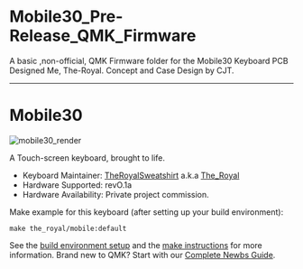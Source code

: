 # Mobile30_Pre-Release_QMK_Firmware
 A basic ,non-official, QMK Firmware folder for the Mobile30 Keyboard PCB Designed Me, The-Royal.  Concept and Case Design by CJT.

---

# Mobile30

![mobile30_render](https://cdn.discordapp.com/attachments/642426539824119849/706986580752990238/Mobile30_Top-rev0.1a.png)

A Touch-screen keyboard, brought to life.

* Keyboard Maintainer: [TheRoyalSweatshirt](https://github.com/TheRoyalSweatshirt) a.k.a [The_Royal](https://reddit.com/u/The_Royal)
* Hardware Supported: revO.1a
* Hardware Availability: Private project commission.

Make example for this keyboard (after setting up your build environment):

    make the_royal/mobile:default

See the [build environment setup](https://docs.qmk.fm/#/getting_started_build_tools) and the [make instructions](https://docs.qmk.fm/#/getting_started_make_guide) for more information. Brand new to QMK? Start with our [Complete Newbs Guide](https://docs.qmk.fm/#/newbs).
